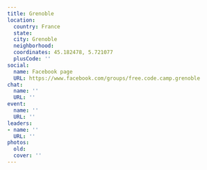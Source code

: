 ```yaml
---
title: Grenoble
location:
  country: France
  state: 
  city: Grenoble
  neighborhood: 
  coordinates: 45.182478, 5.721077
  plusCode: ''
social:
  name: Facebook page
  URL: https://www.facebook.com/groups/free.code.camp.grenoble
chat:
  name: ''
  URL: ''
event:
  name: ''
  URL: ''
leaders:
- name: ''
  URL: ''
photos:
  old: 
  cover: ''
---
```

